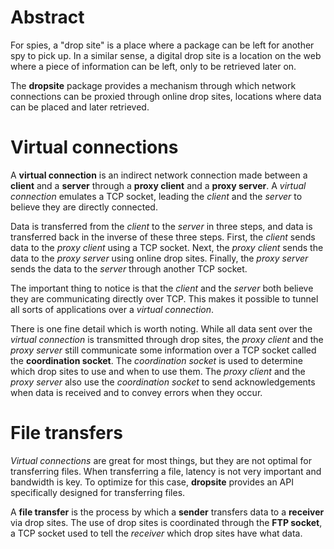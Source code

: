 # Abstract

For spies, a "drop site" is a place where a package can be left for another spy to pick up. In a similar sense, a digital drop site is a location on the web where a piece of information can be left, only to be retrieved later on.

The **dropsite** package provides a mechanism through which network connections can be proxied through online drop sites, locations where data can be placed and later retrieved.

# Virtual connections

A **virtual connection** is an indirect network connection made between a **client** and a **server** through a **proxy client** and a **proxy server**. A *virtual connection* emulates a TCP socket, leading the *client* and the *server* to believe they are directly connected.

Data is transferred from the *client* to the *server* in three steps, and data is transferred back in the inverse of these three steps. First, the *client* sends data to the *proxy client* using a TCP socket. Next, the *proxy client* sends the data to the *proxy server* using online drop sites. Finally, the *proxy server* sends the data to the *server* through another TCP socket.

The important thing to notice is that the *client* and the *server* both believe they are communicating directly over TCP. This makes it possible to tunnel all sorts of applications over a *virtual connection*.

There is one fine detail which is worth noting. While all data sent over the *virtual connection* is transmitted through drop sites, the *proxy client* and the *proxy server* still communicate some information over a TCP socket called the **coordination socket**. The *coordination socket* is used to determine which drop sites to use and when to use them. The *proxy client* and the *proxy server* also use the *coordination socket* to send acknowledgements when data is received and to convey errors when they occur.

# File transfers

*Virtual connections* are great for most things, but they are not optimal for transferring files. When transferring a file, latency is not very important and bandwidth is key. To optimize for this case, **dropsite** provides an API specifically designed for transferring files.

A **file transfer** is the process by which a **sender** transfers data to a **receiver** via drop sites. The use of drop sites is coordinated through the **FTP socket**, a TCP socket used to tell the *receiver* which drop sites have what data.

